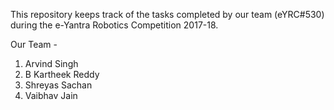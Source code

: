 This repository keeps track of the tasks completed by our team (eYRC#530) during the e-Yantra Robotics Competition 2017-18.

Our Team - 

1) Arvind Singh
2) B Kartheek Reddy
3) Shreyas Sachan
4) Vaibhav Jain
